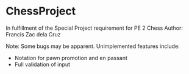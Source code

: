 # ChessProject
In fulfillment of the Special Project requirement for PE 2 Chess
Author: Francis Zac dela Cruz

Note: Some bugs may be apparent. Unimplemented features include:
- Notation for pawn promotion and en passant
- Full validation of input

